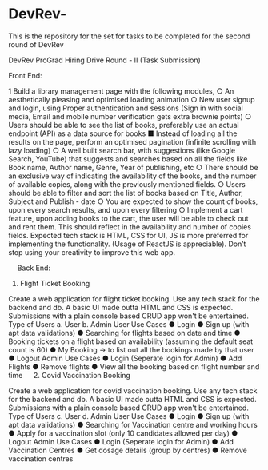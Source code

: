 # DevRev-
This is the repository for the set for tasks to be completed for the second round of DevRev

DevRev ProGrad Hiring Drive
Round - II (Task Submission)

Front End: 
			 	 	 		
1 Build a library management page with the following modules,
○	An aesthetically pleasing and optimised loading animation 
○	New user signup and login, using Proper authentication and sessions (Sign in with social media, Email and mobile number verification gets extra brownie points)
○	Users should be able to see the list of books, preferably use an actual endpoint (API) as a data source for books
■	Instead of loading all the results on the page, perform an optimised pagination (infinite scrolling with lazy loading)
○	A well built search bar, with suggestions (like Google Search, YouTube) that suggests and searches based on all the fields like Book name, Author name, Genre, Year of publishing, etc
○	There should be an exclusive way of indicating the availability of the books, and the number of available copies, along with the previously mentioned fields.
○	Users should be able to filter and sort the list of books based on Title, Author, Subject and Publish - date
○	You are expected to show the count of books, upon every search results, and upon every filtering
○	Implement a cart feature, upon adding books to the cart, the user will be able to check out and rent them. This should reflect in the availability and number of copies fields.	
Expected tech stack is HTML, CSS for UI, JS is more preferred for implementing the functionality. (Usage of ReactJS is appreciable).
Don’t stop using your creativity to improve this web app. 	

 
Back End:

1.	Flight Ticket Booking

Create a web application for flight ticket booking. Use any tech stack for the backend and db. A basic UI made outta HTML and CSS is expected. Submissions with a  plain console based CRUD app won't be entertained.
Type of Users
a.	User
b.	Admin
		User Use Cases
●	Login
●	Sign up (with apt data validations)
●	Searching for flights based on date and time
●	Booking tickets on a flight based on availability (assuming the default seat count is 60)
●	My Booking -> to list out all the bookings made by that user
●	Logout
		Admin Use Cases
●	Login (Seperate login for Admin)
●	Add Flights
●	Remove flights
●	View all the booking based on flight number and time
 
2. Covid Vaccination Booking

Create a web application for covid vaccination booking. Use any tech stack for the backend and db. A basic UI made outta HTML and CSS is expected. Submissions with a  plain console based CRUD app won't be entertained.
Type of Users
c.	User
d.	Admin
		User Use Cases
●	Login
●	Sign up (with apt data validations)
●	Searching for Vaccination centre and working hours
●	Apply for a vaccination slot (only 10 candidates allowed per day)
●	Logout
		Admin Use Cases
●	Login (Seperate login for Admin)
●	Add Vaccination Centres
●	Get dosage details (group by centres)
●	Remove vaccination centres
